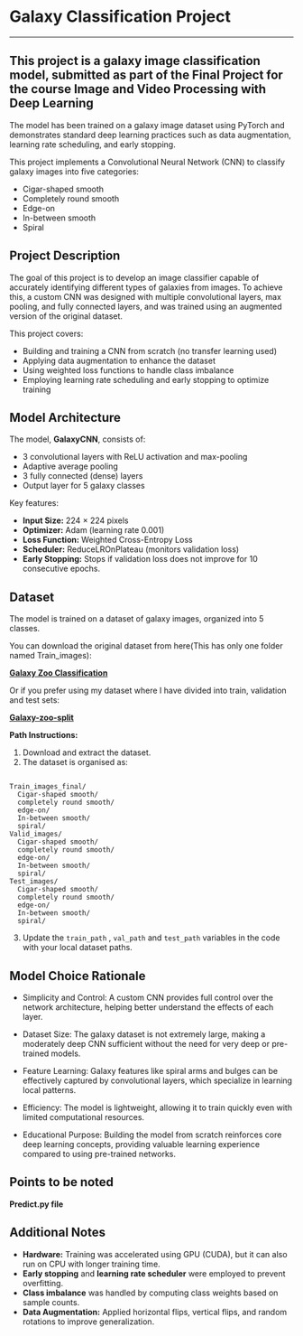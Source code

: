 # Galaxy Classification Project
-------------------------------------------------------------------------------------------------------------------------------------------------------------------
This project is a galaxy image classification model, submitted as part of the Final Project for the course **Image and Video Processing with Deep Learning**
-------------------------------------------------------------------------------------------------------------------------------------------------------------------


The model has been trained on a galaxy image dataset using PyTorch and demonstrates standard deep learning practices such as data augmentation, learning rate scheduling, and early stopping.

This project implements a Convolutional Neural Network (CNN) to classify galaxy images into five categories:
- Cigar-shaped smooth
- Completely round smooth
- Edge-on
- In-between smooth
- Spiral
  
## Project Description

The goal of this project is to develop an image classifier capable of accurately identifying different types of galaxies from images. To achieve this, a custom CNN was designed with multiple convolutional layers, max pooling, and fully connected layers, and was trained using an augmented version of the original dataset.

This project covers:
- Building and training a CNN from scratch (no transfer learning used)
- Applying data augmentation to enhance the dataset
- Using weighted loss functions to handle class imbalance
- Employing learning rate scheduling and early stopping to optimize training

## Model Architecture

The model, **GalaxyCNN**, consists of:
- 3 convolutional layers with ReLU activation and max-pooling
- Adaptive average pooling
- 3 fully connected (dense) layers
- Output layer for 5 galaxy classes

Key features:
- **Input Size:** 224 × 224 pixels
- **Optimizer:** Adam (learning rate 0.001)
- **Loss Function:** Weighted Cross-Entropy Loss
- **Scheduler:** ReduceLROnPlateau (monitors validation loss)
- **Early Stopping:** Stops if validation loss does not improve for 10 consecutive epochs.

## Dataset

The model is trained on a dataset of galaxy images, organized into 5 classes.

You can download the original dataset from here(This has only one folder named Train_images):

**[Galaxy Zoo Classification](https://www.kaggle.com/datasets/anjosut/galaxy-zoo-classification)**

Or if you prefer using my dataset where I have divided into train, validation and test sets:

**[Galaxy-zoo-split](https://www.kaggle.com/datasets/arpitarya03/galaxy-zoo-split)**

**Path Instructions:**
1. Download and extract the dataset.
2. The dataset is organised as:

```

Train_images_final/
  Cigar-shaped smooth/
  completely round smooth/
  edge-on/
  In-between smooth/
  spiral/
Valid_images/
  Cigar-shaped smooth/
  completely round smooth/
  edge-on/
  In-between smooth/
  spiral/
Test_images/
  Cigar-shaped smooth/
  completely round smooth/
  edge-on/
  In-between smooth/
  spiral/
```

3. Update the `train_path` , `val_path` and `test_path` variables in the code with your local dataset paths.

## Model Choice Rationale

- Simplicity and Control: A custom CNN provides full control over the network architecture, helping better understand the effects of each layer.

- Dataset Size: The galaxy dataset is not extremely large, making a moderately deep CNN sufficient without the need for very deep or pre-trained models.

- Feature Learning: Galaxy features like spiral arms and bulges can be effectively captured by convolutional layers, which specialize in learning local patterns.

- Efficiency: The model is lightweight, allowing it to train quickly even with limited computational resources.

- Educational Purpose: Building the model from scratch reinforces core deep learning concepts, providing valuable learning experience compared to using pre-trained networks.
  
## Points to be noted
**Predict.py file**



## Additional Notes

- **Hardware:** Training was accelerated using GPU (CUDA), but it can also run on CPU with longer training time.
- **Early stopping** and **learning rate scheduler** were employed to prevent overfitting.
- **Class imbalance** was handled by computing class weights based on sample counts.
- **Data Augmentation:** Applied horizontal flips, vertical flips, and random rotations to improve generalization.

